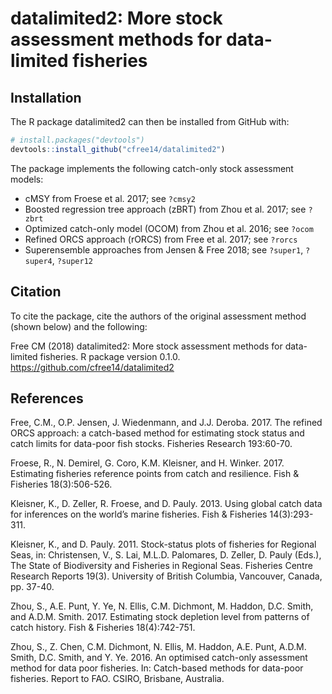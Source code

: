 datalimited2: More stock assessment methods for data-limited fisheries
======================================================================

Installation
------------

The R package datalimited2 can then be installed from GitHub with:

``` r
# install.packages("devtools")
devtools::install_github("cfree14/datalimited2")
```

The package implements the following catch-only stock assessment models:

- cMSY from Froese et al. 2017; see `?cmsy2`
- Boosted regression tree approach (zBRT) from Zhou et al. 2017; see `?zbrt`
- Optimized catch-only model (OCOM) from Zhou et al. 2016; see `?ocom`
- Refined ORCS approach (rORCS) from Free et al. 2017; see `?rorcs`
- Superensemble approaches from Jensen & Free 2018; see `?super1`, `?super4`, `?super12`

Citation
--------

To cite the package, cite the authors of the original assessment method (shown below)
and the following:

Free CM (2018) datalimited2: More stock assessment methods for data-limited fisheries.
R package version 0.1.0. https://github.com/cfree14/datalimited2


References
----------

Free, C.M., O.P. Jensen, J. Wiedenmann, and J.J. Deroba. 2017. The refined ORCS approach: a catch-based method for estimating stock status and catch limits for data-poor fish stocks. Fisheries Research 193:60-70.

Froese, R., N. Demirel, G. Coro, K.M. Kleisner, and H. Winker. 2017. Estimating fisheries reference points from catch and resilience. Fish & Fisheries 18(3):506-526. 

Kleisner, K., D. Zeller, R. Froese, and D. Pauly. 2013. Using global catch data for inferences on the world’s marine fisheries. Fish & Fisheries 14(3):293-311.

Kleisner, K., and D. Pauly. 2011. Stock-status plots of fisheries for Regional Seas, in: Christensen, V., S. Lai, M.L.D. Palomares, D. Zeller, D. Pauly (Eds.), The State of Biodiversity and Fisheries in Regional Seas. Fisheries Centre Research Reports 19(3). University of British Columbia, Vancouver, Canada, pp. 37-40.

Zhou, S., A.E. Punt, Y. Ye, N. Ellis, C.M. Dichmont, M. Haddon, D.C. Smith, and A.D.M. Smith. 2017. Estimating stock depletion level from patterns of catch history. Fish & Fisheries 18(4):742-751.

Zhou, S., Z. Chen, C.M. Dichmont, N. Ellis, M. Haddon, A.E. Punt, A.D.M. Smith, D.C. Smith, and Y. Ye. 2016. An optimised catch-only assessment method for data poor fisheries. In: Catch-based methods for data-poor fisheries. Report to FAO. CSIRO, Brisbane, Australia.







